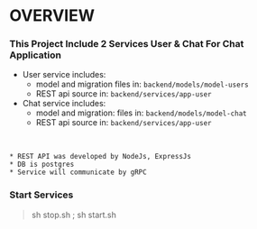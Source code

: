 # OVERVIEW 

### This Project Include 2 Services User & Chat For Chat Application

* User service includes:
  * model and migration files in: `backend/models/model-users`
  * REST api source in: `backend/services/app-user`
* Chat service includes:
  * model and migration: files in: `backend/models/model-chat`
  * REST api source in: `backend/services/app-user`<br>

<br>

    * REST API was developed by NodeJs, ExpressJs
    * DB is postgres
    * Service will communicate by gRPC

### Start Services

> sh stop.sh ; sh start.sh